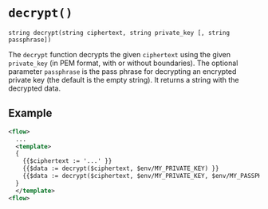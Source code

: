 # `decrypt()`

```
string decrypt(string ciphertext, string private_key [, string passphrase])
```

The `decrypt` function decrypts the given `ciphertext` using the given `private_key` (in PEM format, with or without boundaries).
The optional parameter `passphrase` is the pass phrase for decrypting an encrypted private key (the default is the empty string).
It returns a string with the decrypted data.

## Example

```xml
<flow>
  ...
  <template>
  {
    {{$ciphertext := '...' }}
    {{$data := decrypt($ciphertext, $env/MY_PRIVATE_KEY) }}
    {{$data := decrypt($ciphertext, $env/MY_PRIVATE_KEY, $env/MY_PASSPHRASE) }}
  }
  </template>
<flow>
```
